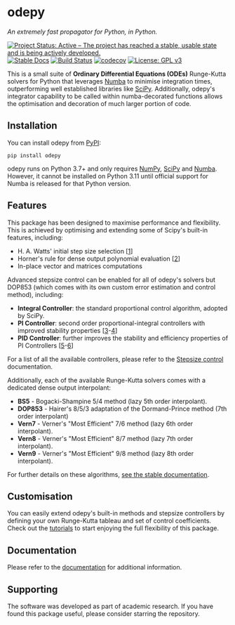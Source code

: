 # odepy
_An extremely fast propagator for Python, in Python._

[![Project Status: Active – The project has reached a stable, usable state and is being actively developed.](https://www.repostatus.org/badges/latest/active.svg)](https://www.repostatus.org/#active)
[![Stable Docs](https://img.shields.io/badge/docs-stable-blue.svg)](https://micheleceresoli.github.io/odepy/)
[![Build Status](https://github.com/MicheleCeresoli/odepy/actions/workflows/ci.yml/badge.svg?branch=main)](https://github.com/MicheleCeresoli/odepy/actions/workflows/ci.yml)
[![codecov](https://codecov.io/gh/MicheleCeresoli/odepy/branch/main/graph/badge.svg?token=ECDAU1ZURX)](https://codecov.io/gh/MicheleCeresoli/odepy)
[![License: GPL v3](https://img.shields.io/badge/License-GPLv3-blue.svg)](https://www.gnu.org/licenses/gpl-3.0)

This is a small suite of **Ordinary Differential Equations (ODEs)** Runge-Kutta solvers for Python that leverages [Numba](https://numba.pydata.org/) to minimise integration times, outperforming well established libraries like [SciPy](https://scipy.org/). Additionally, odepy's integrator capability to be called within numba-decorated functions allows the optimisation and decoration of much larger portion of code.

## Installation 
You can install odepy from [PyPI](https://pypi.org/project/odepy/): 
```
pip install odepy
```
odepy runs on Python 3.7+ and only requires [NumPy](https://numpy.org/), [SciPy](https://scipy.org/) and [Numba](https://numba.pydata.org/). However, it cannot be installed on Python 3.11 until official support for Numba is released for that Python version.

## Features
This package has been designed to maximise performance and flexibility. This is achieved by optimising and extending some of Scipy's built-in features, including: 
 - H. A. Watts' initial step size selection [[1](https://www.sciencedirect.com/science/article/pii/0377042783900407)]
 - Horner's rule for dense output polynomial evaluation [[2](https://en.wikipedia.org/wiki/Horner%27s_method)]
 - In-place vector and matrices computations 

Advanced stepsize control can be enabled for all of odepy's solvers but DOP853 (which comes with its own custom error estimation and control method), including: 
 - **Integral Controller**: the standard proportional control algorithm, adopted by SciPy. 
 - **PI Controller**: second order proportional-integral controllers with improved stability properties [[3](https://link.springer.com/book/10.1007/978-3-642-05221-7)-[4](https://link.springer.com/book/10.1007/978-3-540-78862-1)]
 - **PID Controller**: further improves the stability and efficiency properties of PI Controllers [[5](https://linkinghub.elsevier.com/retrieve/pii/S0377042705001123)-[6](https://docs.sciml.ai/DiffEqDocs/dev/extras/timestepping/)]
 
For a list of all the available controllers, please refer to the [Stepsize control]() documentation.

Additionally, each of the available Runge-Kutta solvers comes with a dedicated dense output interpolant: 
  - **BS5** - Bogacki-Shampine 5/4 method (lazy 5th order interpolant).
  - **DOP853** - Hairer's 8/5/3 adaptation of the Dormand-Prince method (7th order interpolant)
  - **Vern7** - Verner's "Most Efficient" 7/6 method (lazy 6th order interpolant).
  - **Vern8** - Verner's "Most Efficient" 8/7 method (lazy 7th order interpolant).  
  - **Vern9** - Verner's "Most Efficient" 9/8 method (lazy 8th order interpolant).

For further details on these algorithms, [see the stable documentation]().

## Customisation 
You can easily extend odepy's built-in methods and stepsize controllers by defining your own Runge-Kutta tableau and set of control coefficients. Check out the [tutorials]() to start enjoying the full flexibility of this package.

## Documentation 
Please refer to the [documentation](https://micheleceresoli.github.io/odepy/) for additional information.

## Supporting 
The software was developed as part of academic research. If you have found this package useful, please consider starring the repository. 
